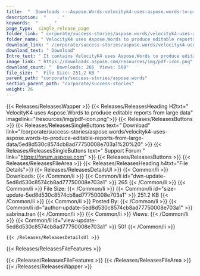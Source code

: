 ```yaml
---
title:  "  Downloads ---Aspose.Words-velocityk4-uses-aspose.words-to-produce-editable-reports-from-large-data . " 
description:  "    . " 
keywords:  "    . " 
page_type:  single_release_page
folder_link: " corporate/success-stories/aspose.words/velocityk4-uses-aspose.words-to-produce-editable-reports-from-large-data/"
folder_name: " VelocityK4 uses Aspose.Words to produce editable reports from large data"
download_link: " /corporate/success-stories/aspose.words/velocityk4-uses-aspose.words-to-produce-editable-reports-from-large-data/5ed8d530c8574cb8ad77750008e703a1"
download_text: " Download"
Intro_text: " It contains VelocityK4 uses Aspose.Words to produce editable reports from large data release."
image_link: " https://downloads.aspose.com/resources/img/pdf-icon.png"
download_count: "  Downloads: 265  Views: 500"
file_size: "  File Size: 251.2 KB "
parent_path: "corporate/success-stories/aspose.words"
section_parent_path: "corporate/success-stories"
weight: 26 
---
```


{{< Releases/ReleasesWapper >}}
  {{< Releases/ReleasesHeading H2txt=" VelocityK4 uses Aspose.Words to produce editable reports from large data" imagelink="/resources/img/pdf-icon.png">}}
  {{< Releases/ReleasesButtons >}}
    {{< Releases/ReleasesSingleButtons text=" Download" link="/corporate/success-stories/aspose.words/velocityk4-uses-aspose.words-to-produce-editable-reports-from-large-data/5ed8d530c8574cb8ad77750008e703a1%20%20" >}}
    {{< Releases/ReleasesSingleButtons text=" Support Forum " link="https://forum.aspose.com" >}}
  {{< Releases/ReleasesButtons >}}
  {{< Releases/ReleasesFileArea >}}
    {{< Releases/ReleasesHeading h4txt="File Details">}}
    {{< Releases/ReleasesDetailsUl >}}
            {{< Common/li  >}} Downloads: {{< /Common/li >}} 
      {{< Common/li id="dwn-update-5ed8d530c8574cb8ad77750008e703a1" >}} 265 {{< /Common/li >}} 
      {{< Common/li  >}} File Size: {{< /Common/li >}} 
      {{< Common/li id="size-update-5ed8d530c8574cb8ad77750008e703a1" >}} 251.2 KB {{< /Common/li >}} 
      {{< Common/li  >}} Posted By: {{< /Common/li >}} 
      {{< Common/li id="author-update-5ed8d530c8574cb8ad77750008e703a1" >}} sabrina.tran {{< /Common/li >}} 
      {{< Common/li  >}} Views: {{< /Common/li >}} 
      {{< Common/li id="view-update-5ed8d530c8574cb8ad77750008e703a1" >}} 501 {{< /Common/li >}} 

    {{< /Releases/ReleasesDetailsUl >}}

  {{< Releases/ReleasesFileFeatures >}}
      
  {{< /Releases/ReleasesFileFeatures >}}
 {{< /Releases/ReleasesFileArea >}}
{{< /Releases/ReleasesWapper >}}


